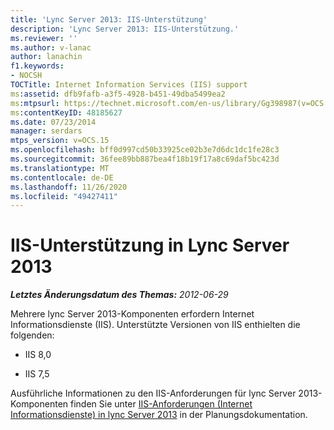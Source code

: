 ```yaml
---
title: 'Lync Server 2013: IIS-Unterstützung'
description: 'Lync Server 2013: IIS-Unterstützung.'
ms.reviewer: ''
ms.author: v-lanac
author: lanachin
f1.keywords:
- NOCSH
TOCTitle: Internet Information Services (IIS) support
ms:assetid: dfb9fafb-a3f5-4928-b451-49dba5499ea2
ms:mtpsurl: https://technet.microsoft.com/en-us/library/Gg398987(v=OCS.15)
ms:contentKeyID: 48185627
ms.date: 07/23/2014
manager: serdars
mtps_version: v=OCS.15
ms.openlocfilehash: bff0d997cd50b33925ce02b3e7d6dc1dc1fe28c3
ms.sourcegitcommit: 36fee89bb887bea4f18b19f17a8c69daf5bc423d
ms.translationtype: MT
ms.contentlocale: de-DE
ms.lasthandoff: 11/26/2020
ms.locfileid: "49427411"
---
```

# <a name="iis-support-in-lync-server-2013"></a>IIS-Unterstützung in Lync Server 2013

<div data-xmlns="http://www.w3.org/1999/xhtml">

<div class="topic" data-xmlns="http://www.w3.org/1999/xhtml" data-msxsl="urn:schemas-microsoft-com:xslt" data-cs="https://msdn.microsoft.com/">

<div data-asp="https://msdn2.microsoft.com/asp">



</div>

<div id="mainSection">

<div id="mainBody">

<span> </span>

_**Letztes Änderungsdatum des Themas:** 2012-06-29_

Mehrere lync Server 2013-Komponenten erfordern Internet Informationsdienste (IIS). Unterstützte Versionen von IIS enthielten die folgenden:

  - IIS 8,0

  - IIS 7,5

Ausführliche Informationen zu den IIS-Anforderungen für lync Server 2013-Komponenten finden Sie unter [IIS-Anforderungen (Internet Informationsdienste) in lync Server 2013](lync-server-2013-internet-information-services-iis-requirements.md) in der Planungsdokumentation.

</div>

<span> </span>

</div>

</div>

</div>


